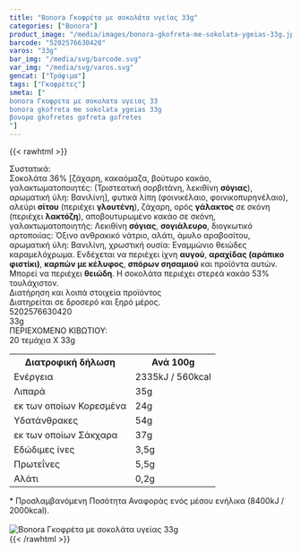 ```yaml
---
title: "Bonora Γκοφρέτα με σοκολάτα υγείας 33g"
categories: ["Bonora"]
product_image: "/media/images/bonora-gkofreta-me-sokolata-ygeias-33g.jpg"
barcode: "5202576630420"
varos: "33g"
bar_img: "/media/svg/barcode.svg"
var_img: "/media/svg/varos.svg"
gencat: ["Τρόφιμα"]
tags: ["Γκοφρέτες"]
smeta: ["
bonora Γκοφρετα με σοκολατα υγειας 33
bonora gkofreta me sokolata ygeias 33g
βονορα gkofretes gofreta gofretes
"]
---
```

{{< rawhtml >}}

<div class="sload72"><div class="product"><div id="sistatika">Συστατικά:</div><div class="alltext">Σοκολάτα 36% [ζάχαρη, κακαόμαζα, βούτυρο κακάο, γαλακτωματοποιητές: (Τριστεατική σορβιτάνη, λεκιθίνη <b>σόγιας</b>), αρωματική ύλη: Βανιλίνη], φυτικά λίπη (φοινικέλαιο, φοινικοπυρηνέλαιο), αλεύρι <b>σίτου</b> (περιέχει <b>γλουτένη</b>), ζάχαρη, ορός <b>γάλακτος</b> σε σκόνη (περιέχει <b>λακτόζη</b>), αποβουτυρωμένο κακάο σε σκόνη, γαλακτωματοποιητής: Λεκιθίνη <b>σόγιας</b>, <b>σογιάλευρο</b>, διογκωτικό αρτοποιίας: Όξινο ανθρακικό νάτριο, αλάτι, άμυλο αραβοσίτου, αρωματική ύλη: Βανιλίνη, χρωστική ουσία: Εναμμώνιο θειώδες καραμελόχρωμα. Ενδέχεται να περιέχει ίχνη <b>αυγού</b>, <b>αραχίδας (αράπικο φιστίκι)</b>, <b>καρπών με κέλυφος</b>, <b>σπόρων σησαμιού</b> και προϊόντα αυτών. Μπορεί να περιέχει <b>θειώδη</b>. Η σοκολάτα περιέχει στερεά κακάο 53% τουλάχιστον.</div><div id="loipa">Διατήρηση και λοιπά στοιχεία προϊόντος</div><div class="alltext">Διατηρείται σε δροσερό και ξηρό μέρος.</div><div id="barcode"><div id="barimage1"></div><span id="bartext">5202576630420</span></div><div id="varos"><div id="varosimage1"></div><span id="varostext">33g</span></div><div id="kivotio">ΠΕΡΙΕΧΟΜΕΝΟ ΚΙΒΩΤΙΟΥ:<br>20 τεμάχια Χ 33g</div><div class="tabout"><table id="diatable"><tbody><tr><th>Διατροφική δήλωση</th><th>Ανά 100g</th></tr><tr><td class="texr2">Ενέργεια</td><td class="texr">2335kJ / 560kcal</td></tr><tr><td class="texr2">Λιπαρά</td><td class="texr">35g</td></tr><tr><td class="gray">εκ των οποίων Κορεσµένα</td><td class="gray2">24g</td></tr><tr><td class="texr2">Yδατάνθρακες</td><td class="texr">54g</td></tr><tr><td class="gray">εκ των οποίων Σάκχαρα</td><td class="gray2">37g</td></tr><tr><td class="texr2">Eδώδιμες ίνες</td><td class="texr">3,5g</td></tr><tr><td class="texr2">Πρωτεΐνες</td><td class="texr">5,5g</td></tr><tr><td class="texr2">Αλάτι</td><td class="texr">0,2g</td></tr></tbody></table></div><div class="alltext">* Προσλαμβανόμενη Ποσότητα Αναφοράς ενός μέσου ενήλικα (8400kJ / 2000kcal).</div><br><div class="pimg"><img alt="Bonora Γκοφρέτα με σοκολάτα υγείας 33g" title="Bonora Γκοφρέτα με σοκολάτα υγείας 33g" src="/media/images/bonora-gkofreta-me-sokolata-ygeias-33g.jpg"></div></div></div>
{{< /rawhtml >}}


